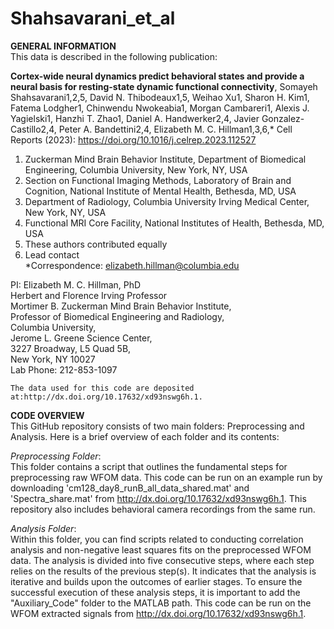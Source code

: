 # Shahsavarani_et_al

**GENERAL INFORMATION**  
This data is described in the following publication:  
  
  __Cortex-wide neural dynamics predict behavioral states and provide a neural basis for resting-state dynamic functional connectivity__, Somayeh Shahsavarani1,2,5, David N. Thibodeaux1,5, Weihao Xu1, Sharon H. Kim1, Fatema Lodgher1, Chinwendu Nwokeabia1, Morgan Cambareri1, Alexis J. Yagielski1, Hanzhi T. Zhao1, Daniel A. Handwerker2,4, Javier Gonzalez-Castillo2,4, Peter A. Bandettini2,4, Elizabeth M. C. Hillman1,3,6,* Cell Reports (2023): https://doi.org/10.1016/j.celrep.2023.112527  
  
1. Zuckerman Mind Brain Behavior Institute, Department of Biomedical Engineering, Columbia University, New York, NY, USA  
2. Section on Functional Imaging Methods, Laboratory of Brain and Cognition, National Institute of Mental Health, Bethesda, MD, USA  
3. Department of Radiology, Columbia University Irving Medical Center, New York, NY, USA  
4. Functional MRI Core Facility, National Institutes of Health, Bethesda, MD, USA  
5. These authors contributed equally  
6. Lead contact  
*Correspondence: elizabeth.hillman@columbia.edu  
  
  PI: Elizabeth M. C. Hillman, PhD  
  Herbert and Florence Irving Professor  
  Mortimer B. Zuckerman Mind Brain Behavior Institute,  
  Professor of Biomedical Engineering and Radiology,  
  Columbia University,  
  Jerome L. Greene Science Center,  
  3227 Broadway, L5 Quad 5B,  
  New York, NY 10027  
  Lab Phone: 212-853-1097  
    
    The data used for this code are deposited at:http://dx.doi.org/10.17632/xd93nswg6h.1.
  
  
  **CODE OVERVIEW**  
  This GitHub repository consists of two main folders: Preprocessing and Analysis. Here is a brief overview of each folder and its contents:  
  
  _Preprocessing Folder_:  
  This folder contains a script that outlines the fundamental steps for preprocessing raw WFOM data. This code can be run on an example run by downloading 'cm128_day8_runB_all_data_shared.mat' and 'Spectra_share.mat' from http://dx.doi.org/10.17632/xd93nswg6h.1. This repository also includes behavioral camera recordings from the same run. 
  
  _Analysis Folder_:  
  Within this folder, you can find scripts related to conducting correlation analysis and non-negative least squares fits on the preprocessed WFOM data. The analysis is divided into five consecutive steps, where each step relies on the results of the previous step(s). It indicates that the analysis is iterative and builds upon the outcomes of earlier stages. To ensure the successful execution of these analysis steps, it is important to add the "Auxiliary_Code" folder to the MATLAB path. This code can be run on the WFOM extracted signals from http://dx.doi.org/10.17632/xd93nswg6h.1.
